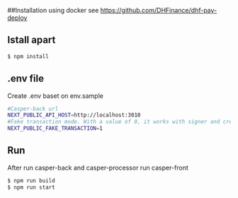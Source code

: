 ##Installation using docker
see https://github.com/DHFinance/dhf-pay-deploy

## Istall apart

```bash
$ npm install
```

## .env file 
Create .env baset on env.sample

```bash
#Casper-back url
NEXT_PUBLIC_API_HOST=http://localhost:3010
#Fake transaction mode. With a value of 0, it works with signer and creates real transactions registered with casper (only available on localhost for now). If 1 - fake mode for other domains, transactions are hardcoded and created without the participation of signer
NEXT_PUBLIC_FAKE_TRANSACTION=1
```

## Run

After run casper-back and casper-processor run casper-front

```bash
$ npm run build
$ npm run start
```
